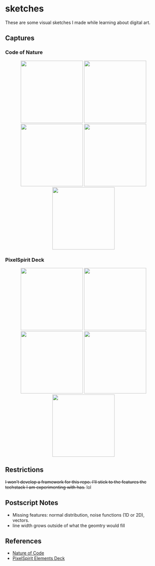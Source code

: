 # sketches

These are some visual sketches I made while learning about digital art.

## Captures

### Code of Nature

<p float="left" align="middle">
  <img src="media/noc1.png" width="200" />
  <img src="media/noc2.png" width="200" />
  <img src="media/noc3.png" width="200" />
  <img src="media/noc4.png" width="200" />
  <img src="media/noc5.gif" width="200" />
</p>

### PixelSpirit Deck

<p float="left" align="middle">
  <img src="media/psd-emperor.png" width="200" />
  <img src="media/psd-moon.png" width="200" />
  <img src="media/psd-magician.png" width="200" />
  <img src="media/psd-hermit.png" width="200" />
  <img src="media/psd-tower.png" width="200" />
</p>

## Restrictions

~~I won't develop a framework for this repo. I'll stick to the features the techstack I am experimenting with has.~~ lol

## Postscript Notes

- Missing features: normal distribution, noise functions (1D or 2D), vectors.
- line width grows outside of what the geomtry would fill

## References

- [Nature of Code](https://natureofcode.com/)
- [PixelSpirit Elements Deck](https://pixelspiritdeck.com/)
